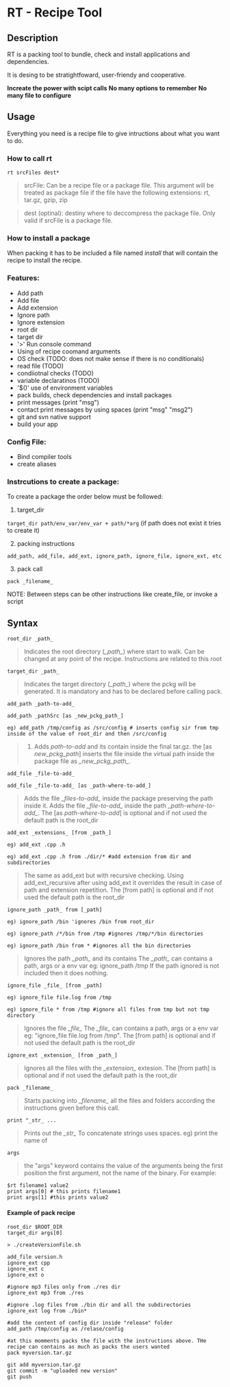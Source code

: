 # RT - Recipe Tool

## Description

RT is a packing tool to bundle, check and install applications and dependencies.

It is desing to be stratightfoward, user-friendy and cooperative.

**Increate the power with scipt calls**
**No many options to remember**
**No many file to configure**

## Usage
Everything you need is a recipe file to give intructions about what you want to do.

### How to call rt

`rt srcFiles dest* `

> srcFile: Can be a recipe file or a package file. This argument will be treated as package file if the file have the following extensions: rt, tar.gz, gzip, zip

> dest (optinal): destiny where to deccompress the package file. Only valid if srcFile is a package file.

### How to install a package

When packing it has to be included a file named _install_ that will contain the recipe to install the recipe.

### Features:
* Add path
* Add file
* Add extension
* Ignore path
* Ignore extension
* root dir 
* target dir
* '>' Run console command
* Using of recipe coomand arguments
* OS check (TODO: does not make sense if there is no conditionals)
* read file (TODO)
* condiiotnal checks (TODO)
* variable declaratinos (TODO)
* '$()' use of environment variables
* pack builds, check dependencies and install packages
* print messages (print "msg")
* contact print messages by using spaces (print "msg" "msg2")
* git and svn native support 
* build your app

### Config File:
* Bind compiler tools
* create aliases

### Instrcutions to create a package:

To create a package the order below must be followed: 

1. target_dir 

`target_dir path/env_var/env_var + path/*arg` (if path does not exist it tries to create it)

2. packing instructions 
 
`add_path, add_file, add_ext, ignore_path, ignore_file, ignore_ext, etc`

3. pack call 

`pack _filename_`

NOTE: Between steps can be other instructions like create_file, or invoke a script

## Syntax
`root_dir _path_` 

 > Indicates the root directory (*\_path\_*) where start to walk. Can be changed at any point of the recipe. Instructions are related to this root
 
`target_dir _path_` 
 > Indicates the target directory (*\_path\_*) where the pckg will be generated. It is mandatory and has to be declared before calling pack.

`add_path _path-to-add_`

`add_path _pathSrc [as _new_pckg_path_]` 

`eg) add_path /tmp/config as /src/config # inserts config sir from tmp inside of the value of root_dir and then /src/config` 

>1) Adds *_path-to-add_* and its contain inside the final tar.gz. the [as _new_pckg_path_] inserts the file inside the virtual path inside the package file as *\_new_pckg_path\_*.

`add_file _file-to-add_`

`add_file _file-to-add_ [as _path-where-to-add_]`

> Adds the file *\_files-to-add\_* inside the package preserving the path inside it.
> Adds the file *\_file-to-add\_* inside the path *\_path-where-to-add\_*. The [as _path-where-to-add_] is optional and if not used the default path is the root_dir

`add_ext _extensions_ [from _path_]` 

`eg) add_ext .cpp .h `

`eg) add_ext .cpp .h from ./dir/* #add extension from dir and subdirectories`

> The same as add_ext but with recursive checking. Using add_ext_recursive after using add_ext it overrides the result in case of path and extension repetition. The [from path] is optional and if not used the default path is the root_dir

`ignore_path _path_ from [_path]`

`eg) ignore_path /bin 'ignores /bin from root_dir`

`eg) ignore_path /*/bin from /tmp #ignores /tmp/*/bin directories`

`eg) ignore_path /bin from * #ignores all the bin directories`

> Ignores the path *\_path\_* and its contains
> The *\_path\_* can contains a path, args or a env var eg: ignore_path /tmp
> If the path ignored is not included then it does nothing.

`ignore_file _file_ [from _path]`

`eg) ignore_file file.log from /tmp`

`eg) ignore_file * from /tmp #ignore all files from tmp but not tmp directory`

> Ignores the file *\_file\_*
> The *\_file\_* can contains a path, args or a env var eg: "ignore_file file.log from /tmp". The [from path] is optional and if not used the default path is the root_dir

`ignore_ext _extension_ [from _path_]`

> Ignores all the files with the *\_extension\_* extesion. The [from path] is optional and if not used the default path is the root_dir

`pack _filename_`

> Starts packing into *\_filename\_* all the files and folders according the instructions given before this call.

`print "_str_ ...`

> Prints out the *\_str\_*
> To concatenate strings uses spaces. eg) print the name of

 `args`

> the "args" keyword contains the value of the arguments being the first position the first argument, not the name of the binary. For example:
```
$rt filename1 value2
print args[0] # this prints filename1
print args[1] #this prints value2
```

#### Example of pack recipe 
```
root_dir $ROOT_DIR
target_dir args[0]

> ./createVersionFile.sh

add_file version.h
ignore_ext cpp
ignore_ext c
ignore_ext o

#ignore mp3 files only from ./res dir
ignore_ext mp3 from ./res

#ignore .log files from ./bin dir and all the subdirectories
ignore_ext log from ./bin*

#add the content of config dir inside "release" folder
add_path /tmp/config as /relase/config

#at this momments packs the file with the instructions above. THe recipe can contains as much as packs the users wanted
pack myversion.tar.gz

git add myversion.tar.gz
git commit -m "uploaded new version"
git push
```
